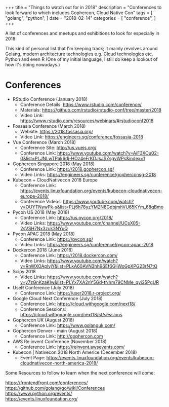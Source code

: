 +++
title = "Things to watch out for in 2018"
description = "Conferences to look forward to which includes Gophercon, Cloud Native Con"
tags = [
    "golang",
    "python",
]
date = "2018-02-14"
categories = [
    "conference",
]
+++

A list of conferences and meetups and exhibitions to look for especially in 2018:

This kind of personal list that I'm keeping track; it mainly revolves around Golang,
modern architecture technologies e.g. Cloud technologies etc, Python and even R (One of my initial language, I still do keep a lookout of how it's doing nowadays.)

# Conferences

- RStudio Conference (January 2018)
  - Conference Details: https://www.rstudio.com/conference/
  - Materials: https://github.com/rstudio/rstudio-conf/tree/master/2018
  - Video Link: https://www.rstudio.com/resources/webinars/#rstudioconf2018
- Fossasia Conference (March 2018)
  - Website: https://2018.fossasia.org/
  - Video Link: https://engineers.sg/conference/fossasia-2018
- Vue Conference (March 2018)
  - Conference Site: http://us.vuejs.org/
  - Conference Link: https://www.youtube.com/watch?v=AiF3XOu02-0&list=PLJNLwTPak6dj-HOz4eFrKDJsJSZsgvWPs&index=1
- Gophercon Singapore 2018 (May 2018)
  - Conference Link: https://2018.gophercon.sg/
  - Video Links: https://engineers.sg/conference/gopherconsg-2018
- Kubecon + CloudNativecon 2018 Europe
  - Conference Link: https://events.linuxfoundation.org/events/kubecon-cloudnativecon-europe-2018/
  - Conference Videos: https://www.youtube.com/watch?v=OUYTNywPk-s&list=PLj6h78yzYM2N8GdbjmhVU65KYm_68qBmo
- Pycon US 2018 (May 2018)
  - Conference Link: https://us.pycon.org/2018/
  - Video Links: https://www.youtube.com/channel/UCsX05-2sVSH7Nx3zuk3NYuQ
- Pycon APAC 2018 (May 2018)
  - Conference Link: https://pycon.sg/
  - Video Links: https://engineers.sg/conference/pycon-apac-2018
- Dockercon 2018 (June 2018)
  - Conference Link: https://2018.dockercon.com/
  - Video Links: https://www.youtube.com/watch?v=RnWXOAplvjY&list=PLkA60AVN3hh96Ef6GljWoGpXPG23rN7tQ
- Scipy 2018
  - Video Links: https://www.youtube.com/watch?v=y7zGnKzaKIw&list=PLYx7XA2nY5Gd-tNhm79CNMe_qvi35PgUR
- UseR Conference (July 2018)
  - Conference Link: https://user2018.r-project.org/
- Google Cloud Next Conference (July 2018)
  - Conference Link: https://cloud.withgoogle.com/next18/
  - Conference Sessions: https://cloud.withgoogle.com/next18/sf/sessions
- Gophercon UK (August 2018)
  - Conference Link: https://www.golanguk.com/
- Gophercon Denver - main (August 2018)
  - Conference Link: http://gophercon.com
- AWS Re:invent Conference (November 2018)
  - Conference Link: https://reinvent.awsevents.com/
- Kubecon | Nativecon 2018 North Americe (December 2018)
  - Event Page: https://events.linuxfoundation.org/events/kubecon-cloudnativecon-north-america-2018/

Some Resources to follow to learn when the next conference will come:

https://frontendfront.com/conferences/  
https://github.com/golang/go/wiki/Conferences  
https://www.python.org/events/  
https://events.linuxfoundation.org/
